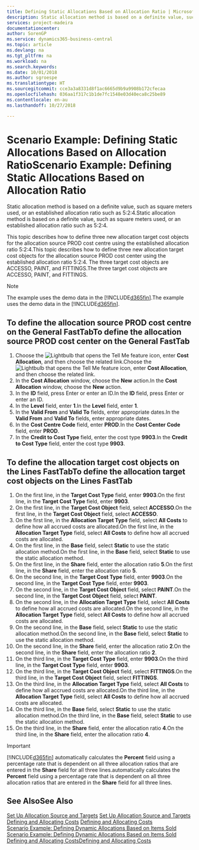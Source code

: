 ```yaml
---
title: Defining Static Allocations Based on Allocation Ratio | Microsoft Docs
description: Static allocation method is based on a definite value, such as square meters used, or an established allocation ratio such as 5:2:4.
services: project-madeira
documentationcenter: 
author: SorenGP
ms.service: dynamics365-business-central
ms.topic: article
ms.devlang: na
ms.tgt_pltfrm: na
ms.workload: na
ms.search.keywords: 
ms.date: 10/01/2018
ms.author: sgroespe
ms.translationtype: HT
ms.sourcegitcommit: cce3a3a8331d8f1ac6665d9b9a9908b172cfecaa
ms.openlocfilehash: 036aa1f317c1b1de7fc1548e03d40eca8c25be89
ms.contentlocale: en-au
ms.lasthandoff: 10/27/2018

---
```

# <a name="scenario-example-defining-static-allocations-based-on-allocation-ratio"></a><span data-ttu-id="b62d2-103">Scenario Example: Defining Static Allocations Based on Allocation Ratio</span><span class="sxs-lookup"><span data-stu-id="b62d2-103">Scenario Example: Defining Static Allocations Based on Allocation Ratio</span></span>
<span data-ttu-id="b62d2-104">Static allocation method is based on a definite value, such as square meters used, or an established allocation ratio such as 5:2:4.</span><span class="sxs-lookup"><span data-stu-id="b62d2-104">Static allocation method is based on a definite value, such as square meters used, or an established allocation ratio such as 5:2:4.</span></span>  

<span data-ttu-id="b62d2-105">This topic describes how to define three new allocation target cost objects for the allocation source PROD cost centre using the established allocation ratio 5:2:4.</span><span class="sxs-lookup"><span data-stu-id="b62d2-105">This topic describes how to define three new allocation target cost objects for the allocation source PROD cost center using the established allocation ratio 5:2:4.</span></span> <span data-ttu-id="b62d2-106">The three target cost objects are ACCESSO, PAINT, and FITTINGS.</span><span class="sxs-lookup"><span data-stu-id="b62d2-106">The three target cost objects are ACCESSO, PAINT, and FITTINGS.</span></span>  

> [!NOTE]  
>  <span data-ttu-id="b62d2-107">The example uses the demo data in the [!INCLUDE[d365fin](includes/d365fin_md.md)].</span><span class="sxs-lookup"><span data-stu-id="b62d2-107">The example uses the demo data in the [!INCLUDE[d365fin](includes/d365fin_md.md)].</span></span>  

## <a name="to-define-the-allocation-source-prod-cost-center-on-the-general-fasttab"></a><span data-ttu-id="b62d2-108">To define the allocation source PROD cost centre on the General FastTab</span><span class="sxs-lookup"><span data-stu-id="b62d2-108">To define the allocation source PROD cost center on the General FastTab</span></span>  

1.  <span data-ttu-id="b62d2-109">Choose the ![Lightbulb that opens the Tell Me feature](media/ui-search/search_small.png "Tell me what you want to do") icon, enter **Cost Allocation**, and then choose the related link.</span><span class="sxs-lookup"><span data-stu-id="b62d2-109">Choose the ![Lightbulb that opens the Tell Me feature](media/ui-search/search_small.png "Tell me what you want to do") icon, enter **Cost Allocation**, and then choose the related link.</span></span>  
2.  <span data-ttu-id="b62d2-110">In the **Cost Allocation** window, choose the **New** action.</span><span class="sxs-lookup"><span data-stu-id="b62d2-110">In the **Cost Allocation** window, choose the **New** action.</span></span>  
3.  <span data-ttu-id="b62d2-111">In the **ID** field, press Enter or enter an ID.</span><span class="sxs-lookup"><span data-stu-id="b62d2-111">In the **ID** field, press Enter or enter an ID.</span></span>  
4.  <span data-ttu-id="b62d2-112">In the **Level** field, enter **1**.</span><span class="sxs-lookup"><span data-stu-id="b62d2-112">In the **Level** field, enter **1**.</span></span>  
5.  <span data-ttu-id="b62d2-113">In the **Valid From** and **Valid To** fields, enter appropriate dates.</span><span class="sxs-lookup"><span data-stu-id="b62d2-113">In the **Valid From** and **Valid To** fields, enter appropriate dates.</span></span>  
6.  <span data-ttu-id="b62d2-114">In the **Cost Centre Code** field, enter **PROD**.</span><span class="sxs-lookup"><span data-stu-id="b62d2-114">In the **Cost Center Code** field, enter **PROD**.</span></span>  
7.  <span data-ttu-id="b62d2-115">In the **Credit to Cost Type** field, enter the cost type **9903**.</span><span class="sxs-lookup"><span data-stu-id="b62d2-115">In the **Credit to Cost Type** field, enter the cost type **9903**.</span></span>  

## <a name="to-define-the-allocation-target-cost-objects-on-the-lines-fasttab"></a><span data-ttu-id="b62d2-116">To define the allocation target cost objects on the Lines FastTab</span><span class="sxs-lookup"><span data-stu-id="b62d2-116">To define the allocation target cost objects on the Lines FastTab</span></span>  

1.  <span data-ttu-id="b62d2-117">On the first line, in the **Target Cost Type** field, enter **9903**.</span><span class="sxs-lookup"><span data-stu-id="b62d2-117">On the first line, in the **Target Cost Type** field, enter **9903**.</span></span>  
2.  <span data-ttu-id="b62d2-118">On the first line, in the **Target Cost Object** field, select **ACCESSO**.</span><span class="sxs-lookup"><span data-stu-id="b62d2-118">On the first line, in the **Target Cost Object** field, select **ACCESSO**.</span></span>  
3.  <span data-ttu-id="b62d2-119">On the first line, in the **Allocation Target Type** field, select **All Costs** to define how all accrued costs are allocated.</span><span class="sxs-lookup"><span data-stu-id="b62d2-119">On the first line, in the **Allocation Target Type** field, select **All Costs** to define how all accrued costs are allocated.</span></span>  
4.  <span data-ttu-id="b62d2-120">On the first line, in the **Base** field, select **Static** to use the static allocation method.</span><span class="sxs-lookup"><span data-stu-id="b62d2-120">On the first line, in the **Base** field, select **Static** to use the static allocation method.</span></span>  
5.  <span data-ttu-id="b62d2-121">On the first line, in the **Share** field, enter the allocation ratio **5**.</span><span class="sxs-lookup"><span data-stu-id="b62d2-121">On the first line, in the **Share** field, enter the allocation ratio **5**.</span></span>  
6.  <span data-ttu-id="b62d2-122">On the second line, in the **Target Cost Type** field, enter **9903**.</span><span class="sxs-lookup"><span data-stu-id="b62d2-122">On the second line, in the **Target Cost Type** field, enter **9903**.</span></span>  
7.  <span data-ttu-id="b62d2-123">On the second line, in the **Target Cost Object** field, select **PAINT**.</span><span class="sxs-lookup"><span data-stu-id="b62d2-123">On the second line, in the **Target Cost Object** field, select **PAINT**.</span></span>  
8.  <span data-ttu-id="b62d2-124">On the second line, in the **Allocation Target Type** field, select **All Costs** to define how all accrued costs are allocated.</span><span class="sxs-lookup"><span data-stu-id="b62d2-124">On the second line, in the **Allocation Target Type** field, select **All Costs** to define how all accrued costs are allocated.</span></span>  
9. <span data-ttu-id="b62d2-125">On the second line, in the **Base** field, select **Static** to use the static allocation method.</span><span class="sxs-lookup"><span data-stu-id="b62d2-125">On the second line, in the **Base** field, select **Static** to use the static allocation method.</span></span>  
10. <span data-ttu-id="b62d2-126">On the second line, in the **Share** field, enter the allocation ratio **2**.</span><span class="sxs-lookup"><span data-stu-id="b62d2-126">On the second line, in the **Share** field, enter the allocation ratio **2**.</span></span>  
11. <span data-ttu-id="b62d2-127">On the third line, in the **Target Cost Type** field, enter **9903**.</span><span class="sxs-lookup"><span data-stu-id="b62d2-127">On the third line, in the **Target Cost Type** field, enter **9903**.</span></span>  
12. <span data-ttu-id="b62d2-128">On the third line, in the **Target Cost Object** field, select **FITTINGS**.</span><span class="sxs-lookup"><span data-stu-id="b62d2-128">On the third line, in the **Target Cost Object** field, select **FITTINGS**.</span></span>  
13. <span data-ttu-id="b62d2-129">On the third line, in the **Allocation Target Type** field, select **All Costs** to define how all accrued costs are allocated.</span><span class="sxs-lookup"><span data-stu-id="b62d2-129">On the third line, in the **Allocation Target Type** field, select **All Costs** to define how all accrued costs are allocated.</span></span>  
14. <span data-ttu-id="b62d2-130">On the third line, in the **Base** field, select **Static** to use the static allocation method.</span><span class="sxs-lookup"><span data-stu-id="b62d2-130">On the third line, in the **Base** field, select **Static** to use the static allocation method.</span></span>  
15. <span data-ttu-id="b62d2-131">On the third line, in the **Share** field, enter the allocation ratio **4**.</span><span class="sxs-lookup"><span data-stu-id="b62d2-131">On the third line, in the **Share** field, enter the allocation ratio **4**.</span></span>  

> [!IMPORTANT]  
>  [!INCLUDE[d365fin](includes/d365fin_md.md)] <span data-ttu-id="b62d2-132">automatically calculates the **Percent** field using a percentage rate that is dependent on all three allocation ratios that are entered in the **Share** field for all three lines.</span><span class="sxs-lookup"><span data-stu-id="b62d2-132">automatically calculates the **Percent** field using a percentage rate that is dependent on all three allocation ratios that are entered in the **Share** field for all three lines.</span></span>  

## <a name="see-also"></a><span data-ttu-id="b62d2-133">See Also</span><span class="sxs-lookup"><span data-stu-id="b62d2-133">See Also</span></span>  
<span data-ttu-id="b62d2-134">[Set Up Allocation Source and Targets](finance-how-to-set-up-allocation-source-and-targets.md) </span><span class="sxs-lookup"><span data-stu-id="b62d2-134">[Set Up Allocation Source and Targets](finance-how-to-set-up-allocation-source-and-targets.md) </span></span>  
<span data-ttu-id="b62d2-135">[Defining and Allocating Costs](finance-define-and-allocate-costs.md) </span><span class="sxs-lookup"><span data-stu-id="b62d2-135">[Defining and Allocating Costs](finance-define-and-allocate-costs.md) </span></span>  
<span data-ttu-id="b62d2-136">[Scenario Example: Defining Dynamic Allocations Based on Items Sold](finance-scenario-example-defining-dynamic-allocations-based-on-items-sold.md) </span><span class="sxs-lookup"><span data-stu-id="b62d2-136">[Scenario Example: Defining Dynamic Allocations Based on Items Sold](finance-scenario-example-defining-dynamic-allocations-based-on-items-sold.md) </span></span>  
[<span data-ttu-id="b62d2-137">Defining and Allocating Costs</span><span class="sxs-lookup"><span data-stu-id="b62d2-137">Defining and Allocating Costs</span></span>](finance-define-and-allocate-costs.md)

